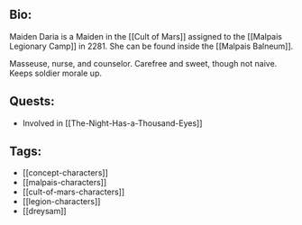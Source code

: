 ## Bio:

Maiden Daria is a Maiden in the [[Cult of Mars]] assigned to the [[Malpais Legionary Camp]] in 2281. She can be found inside the [[Malpais Balneum]]. 

Masseuse, nurse, and counselor. Carefree and sweet, though not naive. Keeps soldier morale up.

## Quests:

- Involved in [[The-Night-Has-a-Thousand-Eyes]]

## Tags:

- [[concept-characters]]
- [[malpais-characters]]
- [[cult-of-mars-characters]]
- [[legion-characters]]
- [[dreysam]]